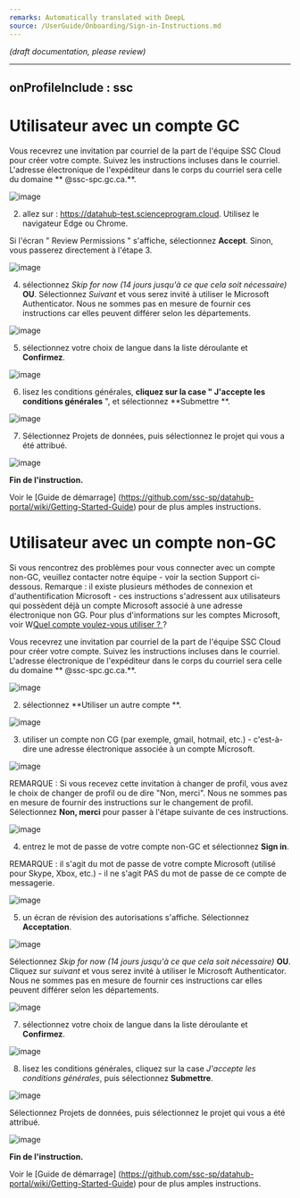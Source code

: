 ```yaml
---
remarks: Automatically translated with DeepL
source: /UserGuide/Onboarding/Sign-in-Instructions.md
---
```


_(draft documentation, please review)_

---
onProfileInclude : ssc
---

# Utilisateur avec un compte GC
Vous recevrez une invitation par courriel de la part de l'équipe SSC Cloud pour créer votre compte. Suivez les instructions incluses dans le courriel. L'adresse électronique de l'expéditeur dans le corps du courriel sera celle du domaine ** @ssc-spc.gc.ca.**.

![image](https://user-images.githubusercontent.com/99416857/153609024-b8f13649-c067-4e7e-a704-f79f9e8c0c20.png)

2. allez sur : https://datahub-test.scienceprogram.cloud.  Utilisez le navigateur Edge ou Chrome.

Si l'écran " Review Permissions " s'affiche, sélectionnez **Accept**.
Sinon, vous passerez directement à l'étape 3.

![image](https://user-images.githubusercontent.com/99416857/153609292-2cbbf1ba-0c05-4123-b997-efdb99b457aa.png)

4. sélectionnez _Skip for now (14 jours jusqu'à ce que cela soit nécessaire)_ **OU**.
Sélectionnez _Suivant_ et vous serez invité à utiliser le Microsoft Authenticator. Nous ne sommes pas en mesure de fournir ces instructions car elles peuvent différer selon les départements.

![image](https://user-images.githubusercontent.com/99416857/153609339-7509d179-939a-4ded-aa9d-d28eab0190c0.png)

5. sélectionnez votre choix de langue dans la liste déroulante et **Confirmez**.

![image](https://user-images.githubusercontent.com/99416857/153609551-7c97cf1f-7ac7-4c74-b230-3ce0d32fd64e.png)

6. lisez les conditions générales, **cliquez sur la case " J'accepte les conditions générales** ", et sélectionnez **Submettre **.

![image](https://user-images.githubusercontent.com/99416857/153609596-800e18a8-f1b7-4230-b741-560163429073.png)

7. Sélectionnez Projets de données, puis sélectionnez le projet qui vous a été attribué.

![image](https://user-images.githubusercontent.com/99416857/153502021-85037044-830b-424c-b4a7-761b602fbe31.png)

**Fin de l'instruction.**

Voir le [Guide de démarrage] (https://github.com/ssc-sp/datahub-portal/wiki/Getting-Started-Guide) pour de plus amples instructions.


# Utilisateur avec un compte non-GC

Si vous rencontrez des problèmes pour vous connecter avec un compte non-GC, veuillez contacter notre équipe - voir la section Support ci-dessous.
Remarque : il existe plusieurs méthodes de connexion et d'authentification Microsoft - ces instructions s'adressent aux utilisateurs qui possèdent déjà un compte Microsoft associé à une adresse électronique non GG. Pour plus d'informations sur les comptes Microsoft, voir W[Quel compte voulez-vous utiliser ? ](https://support.microsoft.com/en-us/office/which-account-do-you-want-to-use-2b5bbd7a-7df6-4283-beff-8015e28eb7b9) ?

Vous recevrez une invitation par courriel de la part de l'équipe SSC Cloud pour créer votre compte. Suivez les instructions incluses dans le courriel. L'adresse électronique de l'expéditeur dans le corps du courriel sera celle du domaine ** @ssc-spc.gc.ca.**.

![image](https://user-images.githubusercontent.com/99416857/153609024-b8f13649-c067-4e7e-a704-f79f9e8c0c20.png)

2. sélectionnez **Utiliser un autre compte **.

![image](https://user-images.githubusercontent.com/99416857/153610586-70851de6-2bab-4c54-8114-16449d834abc.png)

3. utiliser un compte non CG (par exemple, gmail, hotmail, etc.) - c'est-à-dire une adresse électronique associée à un compte Microsoft.  

![image](https://user-images.githubusercontent.com/99416857/153610627-929197c2-6da3-4e3c-aad8-16979743d809.png)

REMARQUE : Si vous recevez cette invitation à changer de profil, vous avez le choix de changer de profil ou de dire "Non, merci". Nous ne sommes pas en mesure de fournir des instructions sur le changement de profil.
Sélectionnez **Non, merci** pour passer à l'étape suivante de ces instructions.

![image](https://user-images.githubusercontent.com/99416857/153610678-f0bed225-ae7a-425e-bb33-b5eb9af16c5d.png)

4. entrez le mot de passe de votre compte non-GC et sélectionnez **Sign in**.

REMARQUE : il s'agit du mot de passe de votre compte Microsoft (utilisé pour Skype, Xbox, etc.) - il ne s'agit PAS du mot de passe de ce compte de messagerie.

![image](https://user-images.githubusercontent.com/99416857/153612349-a8c9b8da-be45-4f4a-b3a0-61bc49f7fda6.png)


5. un écran de révision des autorisations s'affiche. Sélectionnez **Acceptation**.

![image](https://user-images.githubusercontent.com/99416857/153610829-fea3ed7d-a069-4072-b7b3-f778eb1cf85f.png)

Sélectionnez _Skip for now (14 jours jusqu'à ce que cela soit nécessaire)_ **OU**.
Cliquez sur _suivant_ et vous serez invité à utiliser le Microsoft Authenticator. Nous ne sommes pas en mesure de fournir ces instructions car elles peuvent différer selon les départements.

![image](https://user-images.githubusercontent.com/99416857/153610938-bfdc9f2a-981a-4d73-ab29-89e618991c7c.png)

7. sélectionnez votre choix de langue dans la liste déroulante et **Confirmez**.

![image](https://user-images.githubusercontent.com/99416857/153611087-b221f02b-76a9-4fd8-88e9-b4e346cb9b43.png)


8. lisez les conditions générales, cliquez sur la case _J'accepte les conditions générales_, puis sélectionnez **Submettre**.

![image](https://user-images.githubusercontent.com/99416857/153611063-5001a2ca-5e0a-4dfd-addc-8df42a7860d1.png)

Sélectionnez Projets de données, puis sélectionnez le projet qui vous a été attribué.

![image](https://user-images.githubusercontent.com/99416857/153502021-85037044-830b-424c-b4a7-761b602fbe31.png)

**Fin de l'instruction.**

Voir le [Guide de démarrage] (https://github.com/ssc-sp/datahub-portal/wiki/Getting-Started-Guide) pour de plus amples instructions.
